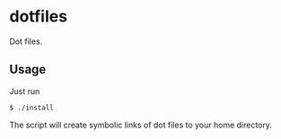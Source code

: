 dotfiles
========

Dot files.


Usage
--

Just run

```sh
$ ./install
```

The script will create symbolic links of dot files to your home directory.